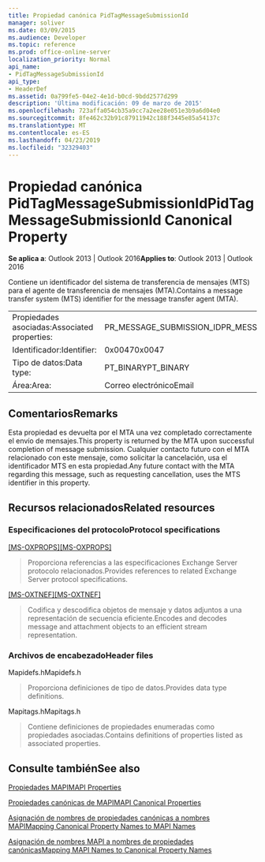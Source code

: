 ```yaml
---
title: Propiedad canónica PidTagMessageSubmissionId
manager: soliver
ms.date: 03/09/2015
ms.audience: Developer
ms.topic: reference
ms.prod: office-online-server
localization_priority: Normal
api_name:
- PidTagMessageSubmissionId
api_type:
- HeaderDef
ms.assetid: 0a799fe5-04e2-4e1d-b0cd-9bdd2577d299
description: 'Última modificación: 09 de marzo de 2015'
ms.openlocfilehash: 723affa054cb35a9cc7a2ee28e051e3b9a6d04e0
ms.sourcegitcommit: 8fe462c32b91c87911942c188f3445e85a54137c
ms.translationtype: MT
ms.contentlocale: es-ES
ms.lasthandoff: 04/23/2019
ms.locfileid: "32329403"
---
```

# <a name="pidtagmessagesubmissionid-canonical-property"></a><span data-ttu-id="21f9d-103">Propiedad canónica PidTagMessageSubmissionId</span><span class="sxs-lookup"><span data-stu-id="21f9d-103">PidTagMessageSubmissionId Canonical Property</span></span>

  
  
<span data-ttu-id="21f9d-104">**Se aplica a**: Outlook 2013 | Outlook 2016</span><span class="sxs-lookup"><span data-stu-id="21f9d-104">**Applies to**: Outlook 2013 | Outlook 2016</span></span> 
  
<span data-ttu-id="21f9d-105">Contiene un identificador del sistema de transferencia de mensajes (MTS) para el agente de transferencia de mensajes (MTA).</span><span class="sxs-lookup"><span data-stu-id="21f9d-105">Contains a message transfer system (MTS) identifier for the message transfer agent (MTA).</span></span>
  
|||
|:-----|:-----|
|<span data-ttu-id="21f9d-106">Propiedades asociadas:</span><span class="sxs-lookup"><span data-stu-id="21f9d-106">Associated properties:</span></span>  <br/> |<span data-ttu-id="21f9d-107">PR_MESSAGE_SUBMISSION_ID</span><span class="sxs-lookup"><span data-stu-id="21f9d-107">PR_MESSAGE_SUBMISSION_ID</span></span>  <br/> |
|<span data-ttu-id="21f9d-108">Identificador:</span><span class="sxs-lookup"><span data-stu-id="21f9d-108">Identifier:</span></span>  <br/> |<span data-ttu-id="21f9d-109">0x0047</span><span class="sxs-lookup"><span data-stu-id="21f9d-109">0x0047</span></span>  <br/> |
|<span data-ttu-id="21f9d-110">Tipo de datos:</span><span class="sxs-lookup"><span data-stu-id="21f9d-110">Data type:</span></span>  <br/> |<span data-ttu-id="21f9d-111">PT_BINARY</span><span class="sxs-lookup"><span data-stu-id="21f9d-111">PT_BINARY</span></span>  <br/> |
|<span data-ttu-id="21f9d-112">Área:</span><span class="sxs-lookup"><span data-stu-id="21f9d-112">Area:</span></span>  <br/> |<span data-ttu-id="21f9d-113">Correo electrónico</span><span class="sxs-lookup"><span data-stu-id="21f9d-113">Email</span></span>  <br/> |
   
## <a name="remarks"></a><span data-ttu-id="21f9d-114">Comentarios</span><span class="sxs-lookup"><span data-stu-id="21f9d-114">Remarks</span></span>

<span data-ttu-id="21f9d-115">Esta propiedad es devuelta por el MTA una vez completado correctamente el envío de mensajes.</span><span class="sxs-lookup"><span data-stu-id="21f9d-115">This property is returned by the MTA upon successful completion of message submission.</span></span> <span data-ttu-id="21f9d-116">Cualquier contacto futuro con el MTA relacionado con este mensaje, como solicitar la cancelación, usa el identificador MTS en esta propiedad.</span><span class="sxs-lookup"><span data-stu-id="21f9d-116">Any future contact with the MTA regarding this message, such as requesting cancellation, uses the MTS identifier in this property.</span></span>
  
## <a name="related-resources"></a><span data-ttu-id="21f9d-117">Recursos relacionados</span><span class="sxs-lookup"><span data-stu-id="21f9d-117">Related resources</span></span>

### <a name="protocol-specifications"></a><span data-ttu-id="21f9d-118">Especificaciones del protocolo</span><span class="sxs-lookup"><span data-stu-id="21f9d-118">Protocol specifications</span></span>

<span data-ttu-id="21f9d-119">[[MS-OXPROPS]](https://msdn.microsoft.com/library/f6ab1613-aefe-447d-a49c-18217230b148%28Office.15%29.aspx)</span><span class="sxs-lookup"><span data-stu-id="21f9d-119">[[MS-OXPROPS]](https://msdn.microsoft.com/library/f6ab1613-aefe-447d-a49c-18217230b148%28Office.15%29.aspx)</span></span>
  
> <span data-ttu-id="21f9d-120">Proporciona referencias a las especificaciones Exchange Server protocolo relacionados.</span><span class="sxs-lookup"><span data-stu-id="21f9d-120">Provides references to related Exchange Server protocol specifications.</span></span>
    
<span data-ttu-id="21f9d-121">[[MS-OXTNEF]](https://msdn.microsoft.com/library/1f0544d7-30b7-4194-b58f-adc82f3763bb%28Office.15%29.aspx)</span><span class="sxs-lookup"><span data-stu-id="21f9d-121">[[MS-OXTNEF]](https://msdn.microsoft.com/library/1f0544d7-30b7-4194-b58f-adc82f3763bb%28Office.15%29.aspx)</span></span>
  
> <span data-ttu-id="21f9d-122">Codifica y descodifica objetos de mensaje y datos adjuntos a una representación de secuencia eficiente.</span><span class="sxs-lookup"><span data-stu-id="21f9d-122">Encodes and decodes message and attachment objects to an efficient stream representation.</span></span>
    
### <a name="header-files"></a><span data-ttu-id="21f9d-123">Archivos de encabezado</span><span class="sxs-lookup"><span data-stu-id="21f9d-123">Header files</span></span>

<span data-ttu-id="21f9d-124">Mapidefs.h</span><span class="sxs-lookup"><span data-stu-id="21f9d-124">Mapidefs.h</span></span>
  
> <span data-ttu-id="21f9d-125">Proporciona definiciones de tipo de datos.</span><span class="sxs-lookup"><span data-stu-id="21f9d-125">Provides data type definitions.</span></span>
    
<span data-ttu-id="21f9d-126">Mapitags.h</span><span class="sxs-lookup"><span data-stu-id="21f9d-126">Mapitags.h</span></span>
  
> <span data-ttu-id="21f9d-127">Contiene definiciones de propiedades enumeradas como propiedades asociadas.</span><span class="sxs-lookup"><span data-stu-id="21f9d-127">Contains definitions of properties listed as associated properties.</span></span>
    
## <a name="see-also"></a><span data-ttu-id="21f9d-128">Consulte también</span><span class="sxs-lookup"><span data-stu-id="21f9d-128">See also</span></span>



[<span data-ttu-id="21f9d-129">Propiedades MAPI</span><span class="sxs-lookup"><span data-stu-id="21f9d-129">MAPI Properties</span></span>](mapi-properties.md)
  
[<span data-ttu-id="21f9d-130">Propiedades canónicas de MAPI</span><span class="sxs-lookup"><span data-stu-id="21f9d-130">MAPI Canonical Properties</span></span>](mapi-canonical-properties.md)
  
[<span data-ttu-id="21f9d-131">Asignación de nombres de propiedades canónicas a nombres MAPI</span><span class="sxs-lookup"><span data-stu-id="21f9d-131">Mapping Canonical Property Names to MAPI Names</span></span>](mapping-canonical-property-names-to-mapi-names.md)
  
[<span data-ttu-id="21f9d-132">Asignación de nombres MAPI a nombres de propiedades canónicas</span><span class="sxs-lookup"><span data-stu-id="21f9d-132">Mapping MAPI Names to Canonical Property Names</span></span>](mapping-mapi-names-to-canonical-property-names.md)

